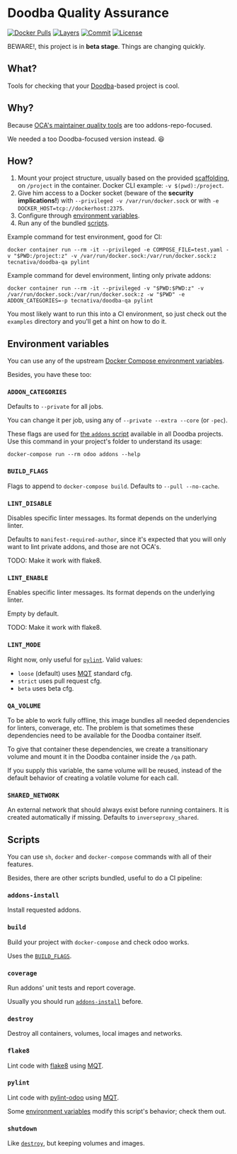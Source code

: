 # Doodba Quality Assurance

[![Docker Pulls](https://img.shields.io/docker/pulls/tecnativa/doodba-qa.svg)](https://hub.docker.com/r/tecnativa/doodba-qa)
[![Layers](https://images.microbadger.com/badges/image/tecnativa/doodba-qa.svg)](https://microbadger.com/images/tecnativa/doodba-qa)
[![Commit](https://images.microbadger.com/badges/commit/tecnativa/doodba-qa.svg)](https://microbadger.com/images/tecnativa/doodba-qa)
[![License](https://images.microbadger.com/badges/license/tecnativa/doodba-qa.svg)](https://microbadger.com/images/tecnativa/doodba-qa)

BEWARE!, this project is in **beta stage**. Things are changing quickly.

## What?

Tools for checking that your [Doodba][]-based project is cool.

## Why?

Because [OCA's maintainer quality tools][MQT] are too addons-repo-focused.

We needed a too Doodba-focused version instead. 😆

## How?

1. Mount your project structure, usually based on the provided [scaffolding][], on `/project` in the container. Docker CLI example: `-v $(pwd):/project`.
1. Give him access to a Docker socket (beware of the **security implications!**) with `--privileged -v /var/run/docker.sock` or with `-e DOCKER_HOST=tcp://dockerhost:2375`.
1. Configure through [environment variables](#environment-variables).
1. Run any of the bundled [scripts](#scripts).

Example command for test environment, good for CI:

    docker container run --rm -it --privileged -e COMPOSE_FILE=test.yaml -v "$PWD:/project:z" -v /var/run/docker.sock:/var/run/docker.sock:z tecnativa/doodba-qa pylint

Example command for devel environment, linting only private addons:

    docker container run --rm -it --privileged -v "$PWD:$PWD:z" -v /var/run/docker.sock:/var/run/docker.sock:z -w "$PWD" -e ADDON_CATEGORIES=-p tecnativa/doodba-qa pylint

You most likely want to run this into a CI environment, so just check out the `examples` directory and you'll get a hint on how to do it.

## Environment variables

You can use any of the upstream [Docker Compose environment variables](https://docs.docker.com/compose/reference/envvars/).

Besides, you have these too:

### `ADDON_CATEGORIES`

Defaults to `--private` for all jobs.

You can change it per job, using any of `--private --extra --core` (or `-pec`).

These flags are used for [the `addons` script](https://github.com/Tecnativa/docker-odoo-base#addons) available in all Doodba projects. Use this command in your project's folder to understand its usage:

    docker-compose run --rm odoo addons --help

### `BUILD_FLAGS`

Flags to append to `docker-compose build`. Defaults to `--pull --no-cache`.

### `LINT_DISABLE`

Disables specific linter messages. Its format depends on the underlying linter.

Defaults to `manifest-required-author`, since it's expected that you will only want to lint private addons, and those are not OCA's.

TODO: Make it work with flake8.

### `LINT_ENABLE`

Enables specific linter messages. Its format depends on the underlying linter.

Empty by default.

TODO: Make it work with flake8.

### `LINT_MODE`

Right now, only useful for [`pylint`](#pylint). Valid values:

- `loose` (default) uses [MQT][] standard cfg.
- `strict` uses pull request cfg.
- `beta` uses beta cfg.

### `QA_VOLUME`

To be able to work fully offline, this image bundles all needed dependencies for linters, converage, etc. The problem is that sometimes these dependencies need to be available for the Doodba container itself.

To give that container these dependencies, we create a transitionary volume and mount it in the Doodba container inside the `/qa` path.

If you supply this variable, the same volume will be reused, instead of the default behavior of creating a volatile volume for each call.

### `SHARED_NETWORK`

An external network that should always exist before running containers. It is created automatically if missing. Defaults to `inverseproxy_shared`.

## Scripts

You can use `sh`, `docker` and `docker-compose` commands with all of their features.

Besides, there are other scripts bundled, useful to do a CI pipeline:

### `addons-install`

Install requested addons.

### `build`

Build your project with `docker-compose` and check odoo works.

Uses the [`BUILD_FLAGS`](#build-flags).

### `coverage`

Run addons' unit tests and report coverage.

Usually you should run [`addons-install`](#addons-install) before.

### `destroy`

Destroy all containers, volumes, local images and networks.

### `flake8`

Lint code with [flake8](https://pypi.python.org/pypi/flake8) using [MQT][].

### `pylint`

Lint code with [pylint-odoo](https://github.com/OCA/pylint-odoo/) using [MQT][].

Some [environment variables](#environment-variables) modify this script's behavior; check them out.

### `shutdown`

Like [`destroy`](#destroy), but keeping volumes and images.

[Doodba]: https://github.com/Tecnativa/docker-odoo-base
[MQT]: https://github.com/OCA/maintainer-quality-tools
[scaffolding]: https://github.com/Tecnativa/docker-odoo-base/tree/scaffolding

